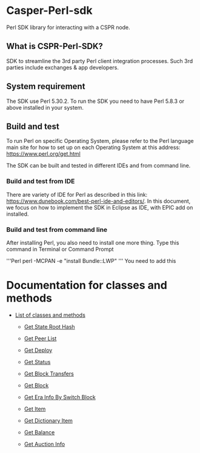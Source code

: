 # Casper-Perl-sdk

Perl SDK library for interacting with a CSPR node.

## What is CSPR-Perl-SDK?

SDK  to streamline the 3rd party Perl client integration processes. Such 3rd parties include exchanges & app developers. 

## System requirement

The SDK use Perl 5.30.2. To run the SDK you need to have Perl 5.8.3 or above installed in your system.

## Build and test

To run Perl on specific Operating System, please refer to the Perl language main site for how to set up on each Operating System at this address: https://www.perl.org/get.html

The SDK can be built and tested in different IDEs and from command line.
### Build and test from IDE
There are variety of IDE for Perl as described in this link: https://www.dunebook.com/best-perl-ide-and-editors/. 
In this document, we focus on how to implement the SDK in Eclipse as IDE, with EPIC add on installed.
### Build and test from command line
After installing Perl, you also need to install one more thing.
Type this command in Terminal or Command Prompt

'''Perl
perl -MCPAN -e "install Bundle::LWP"
'''
You need to add this 
# Documentation for classes and methods

* [List of classes and methods](./docs/Help.md#list-of-rpc-methods)

  -  [Get State Root Hash](./docs/Help.md#i-get-state-root-hash)

  -  [Get Peer List](./docs/Help.md#ii-get-peers-list)

  -  [Get Deploy](./docs/Help.md#iii-get-deploy)
  
  -  [Get Status](./docs/Help.md#iv-get-status)
  
  -  [Get Block Transfers](./docs/Help.md#v-get-block-transfers)
  
  -  [Get Block](./docs/Help.md#vi-get-block)
  
  -  [Get Era Info By Switch Block](./docs/Help.md#vii-get-era-info-by-switch-block)
  
  -  [Get Item](./docs/Help.md#vii-get-item)
  
  -  [Get Dictionary Item](./docs/Help.md#ix-get-dictionaray-item)
  
  -  [Get Balance](./docs/Help.md#x-get-balance)
  
  -  [Get Auction Info](./docs/Help.md#xi-get-auction-info)

